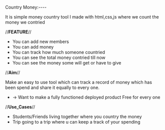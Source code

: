 Country Money:----

It is simple money country tool I made with html,css,js
where we count the money we contried

//__FEATURE__//

* You can add new members 
* You can add money 
* You can track how much someone countried
* You can see the total money contried till now
* You can see the money some will get or have to give

//__Aim__//

Make an easy to use tool which can track a record of money which has been spend and share it equally to every one.

* -> Want to make a fully functioned deployed product Free for every one

//__Use_Cases__//

* Students/Friends living together where you country the money
* Trip going to a trip where u can keep a track of your spending 